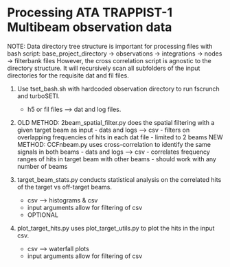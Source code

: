 # Processing ATA TRAPPIST-1 Multibeam observation data
NOTE: Data directory tree structure is important for processing files with bash script: 
base_project_directory -> observations -> integrations -> nodes -> filterbank files
However, the cross correlation script is agnostic to the directory structure.
It will recursively scan all subfolders of the input directories for the requisite dat and fil files.

1. Use tset_bash.sh with hardcoded observation directory to run fscrunch and turboSETI.
    - h5 or fil files --> dat and log files.

2.  OLD METHOD:
    2beam_spatial_filter.py does the spatial filtering with a given target beam as input
        - dats and logs --> csv
        - filters on overlapping frequencies of hits in each dat file
        - limited to 2 beams
    NEW METHOD:
    CCFnbeam.py uses cross-correlation to identify the same signals in both beams
        - dats and logs --> csv
        - correlates frequency ranges of hits in target beam with other beams
        - should work with any number of beams

3. target_beam_stats.py conducts statistical analysis on the correlated hits of the target vs off-target beams.
    - csv --> histograms & csv
    - input arguments allow for filtering of csv
    - OPTIONAL

4. plot_target_hits.py uses plot_target_utils.py to plot the hits in the input csv.
    - csv --> waterfall plots
    - input arguments allow for filtering of csv
